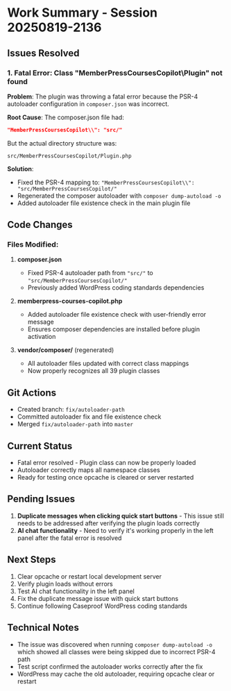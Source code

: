 # Work Summary - Session 20250819-2136

## Issues Resolved

### 1. Fatal Error: Class "MemberPressCoursesCopilot\Plugin" not found
**Problem**: The plugin was throwing a fatal error because the PSR-4 autoloader configuration in `composer.json` was incorrect.

**Root Cause**: The composer.json file had:
```json
"MemberPressCoursesCopilot\\": "src/"
```
But the actual directory structure was:
```
src/MemberPressCoursesCopilot/Plugin.php
```

**Solution**: 
- Fixed the PSR-4 mapping to: `"MemberPressCoursesCopilot\\": "src/MemberPressCoursesCopilot/"`
- Regenerated the composer autoloader with `composer dump-autoload -o`
- Added autoloader file existence check in the main plugin file

## Code Changes

### Files Modified:
1. **composer.json**
   - Fixed PSR-4 autoloader path from `"src/"` to `"src/MemberPressCoursesCopilot/"`
   - Previously added WordPress coding standards dependencies

2. **memberpress-courses-copilot.php**
   - Added autoloader file existence check with user-friendly error message
   - Ensures composer dependencies are installed before plugin activation

3. **vendor/composer/** (regenerated)
   - All autoloader files updated with correct class mappings
   - Now properly recognizes all 39 plugin classes

## Git Actions
- Created branch: `fix/autoloader-path`
- Committed autoloader fix and file existence check
- Merged `fix/autoloader-path` into `master`

## Current Status
- Fatal error resolved - Plugin class can now be properly loaded
- Autoloader correctly maps all namespace classes
- Ready for testing once opcache is cleared or server restarted

## Pending Issues
1. **Duplicate messages when clicking quick start buttons** - This issue still needs to be addressed after verifying the plugin loads correctly
2. **AI chat functionality** - Need to verify it's working properly in the left panel after the fatal error is resolved

## Next Steps
1. Clear opcache or restart local development server
2. Verify plugin loads without errors
3. Test AI chat functionality in the left panel
4. Fix the duplicate message issue with quick start buttons
5. Continue following Caseproof WordPress coding standards

## Technical Notes
- The issue was discovered when running `composer dump-autoload -o` which showed all classes were being skipped due to incorrect PSR-4 path
- Test script confirmed the autoloader works correctly after the fix
- WordPress may cache the old autoloader, requiring opcache clear or restart